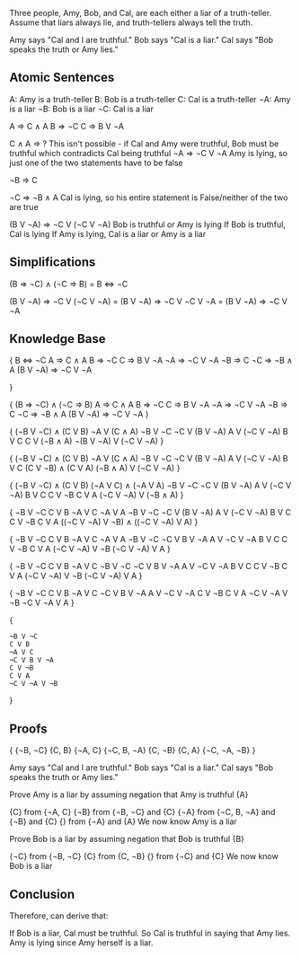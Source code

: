 Three people, Amy, Bob, and Cal, are each either a liar of a
truth-teller. Assume that liars always lie, and truth-tellers always
tell the truth.

Amy says "Cal and I are truthful."
Bob says "Cal is a liar."
Cal says "Bob speaks the truth or Amy lies."

## Atomic Sentences ##
A: Amy is a truth-teller
B: Bob is a truth-teller
C: Cal is a truth-teller
¬A: Amy is a liar
¬B: Bob is a liar
¬C: Cal is a liar

A => C ∧ A
B => ¬C
C => B V ¬A

C ∧ A => ?                       This isn't possible - if Cal and Amy were truthful, Bob must be truthful which contradicts Cal being truthful
¬A => ¬C V ¬A                    Amy is lying, so just one of the two statements have to be false

¬B => C

¬C => ¬B ∧ A                     Cal is lying, so his entire statement is False/neither of the two are true

(B V ¬A) => ¬C V (¬C V ¬A)       Bob is truthful or Amy is lying
                                 If Bob is truthful, Cal is lying
                                 If Amy is lying, Cal is a liar or Amy is a liar

## Simplifications ##
(B => ¬C) ∧ (¬C => B) = B <=> ¬C

(B V ¬A) => ¬C V (¬C V ¬A) = (B V ¬A) => ¬C V ¬C V ¬A = (B V ¬A) => ¬C V ¬A

## Knowledge Base ##
{
    B <=> ¬C
    A => C ∧ A
    B => ¬C
    C => B V ¬A
    ¬A => ¬C V ¬A
    ¬B => C
    ¬C => ¬B ∧ A
    (B V ¬A) => ¬C V ¬A

}

{
    (B => ¬C) ∧ (¬C => B)
    A => C ∧ A
    B => ¬C
    C => B V ¬A
    ¬A => ¬C V ¬A
    ¬B => C
    ¬C => ¬B ∧ A
    (B V ¬A) => ¬C V ¬A
}

{
    (¬B V ¬C) ∧ (C V B)
    ¬A V (C ∧ A)
    ¬B V ¬C
    ¬C V (B V ¬A)
    A V (¬C V ¬A)
    B V C
    C V (¬B ∧ A)
    ¬(B V ¬A) V (¬C V ¬A)
}

{
    (¬B V ¬C) ∧ (C V B)
    ¬A V (C ∧ A)
    ¬B V ¬C
    ¬C V (B V ¬A)
    A V (¬C V ¬A)
    B V C
    (C V ¬B) ∧ (C V A)
    (¬B ∧ A) V (¬C V ¬A)
}

{
    (¬B V ¬C) ∧ (C V B)
    (¬A V C) ∧ (¬A V A)
    ¬B V ¬C
    ¬C V (B V ¬A)
    A V (¬C V ¬A)
    B V C
    C V ¬B
    C V A
    (¬C V ¬A) V (¬B ∧ A)
}


{
    ¬B V ¬C
    C V B
    ¬A V C
    ¬A V A
    ¬B V ¬C
    ¬C V (B V ¬A)
    A V (¬C V ¬A)
    B V C
    C V ¬B
    C V A
    ((¬C V ¬A) V ¬B) ∧ ((¬C V ¬A) V A)
}

{
    ¬B V ¬C
    C V B
    ¬A V C
    ¬A V A
    ¬B V ¬C
    ¬C V B V ¬A
    A V ¬C V ¬A
    B V C
    C V ¬B
    C V A
    (¬C V ¬A) V ¬B
    (¬C V ¬A) V A
}


{
    ¬B V ¬C
    C V B
    ¬A V C
    ¬B V ¬C
    ¬C V B V ¬A
    A V ¬C V ¬A
    B V C
    C V ¬B
    C V A
    (¬C V ¬A) V ¬B
    (¬C V ¬A) V A
}

{
    ¬B V ¬C
    C V B
    ¬A V C
    ¬C V B V ¬A
    A V ¬C V ¬A
    C V ¬B
    C V A
    ¬C V ¬A V ¬B
    ¬C V ¬A V A
}

{

    ¬B V ¬C
    C V B
    ¬A V C
    ¬C V B V ¬A
    C V ¬B
    C V A
    ¬C V ¬A V ¬B
}

## Proofs ##
{
    {¬B, ¬C}
    {C, B}
    {¬A, C}
    {¬C, B, ¬A}
    {C, ¬B}
    {C, A}
    {¬C, ¬A, ¬B}
}

Amy says "Cal and I are truthful."
Bob says "Cal is a liar."
Cal says "Bob speaks the truth or Amy lies."

Prove Amy is a liar by assuming negation that Amy is truthful
{A}

{C} from {¬A, C}
{¬B} from {¬B, ¬C} and {C}
{¬A} from {¬C, B, ¬A} and {¬B} and {C}
{} from {¬A} and {A}
We now know Amy is a liar

Prove Bob is a liar by assuming negation that Bob is truthful
{B}

{¬C} from {¬B, ¬C}
{C}  from {C, ¬B}
{} from {¬C} and {C}
We now know Bob is a liar

## Conclusion ##
Therefore, can derive that:

If Bob is a liar, Cal must be truthful.
So Cal is truthful in saying that Amy lies.
Amy is lying since Amy herself is a liar.
